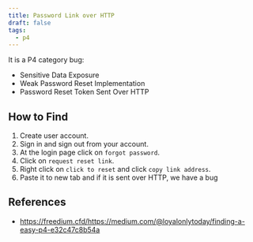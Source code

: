 ```yaml
---
title: Password Link over HTTP
draft: false
tags:
  - p4
---
```

It is a P4 category bug:

- Sensitive Data Exposure
- Weak Password Reset Implementation
- Password Reset Token Sent Over HTTP

## How to Find

1. Create user account.
2. Sign in and sign out from your account.
3. At the login page click on `forgot password`.
4. Click on `request reset link`.
5. Right click on `click to reset` and click `copy link address`.
6. Paste it to new tab and if it is sent over HTTP, we have a bug

## References
- https://freedium.cfd/https://medium.com/@loyalonlytoday/finding-a-easy-p4-e32c47c8b54a



